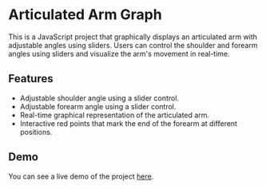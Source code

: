 # Articulated Arm Graph

This is a JavaScript project that graphically displays an articulated arm with adjustable angles using sliders. Users can control the shoulder and forearm angles using sliders and visualize the arm's movement in real-time.

## Features

- Adjustable shoulder angle using a slider control.
- Adjustable forearm angle using a slider control.
- Real-time graphical representation of the articulated arm.
- Interactive red points that mark the end of the forearm at different positions.

## Demo

You can see a live demo of the project [here](https://your-demo-link.com).

